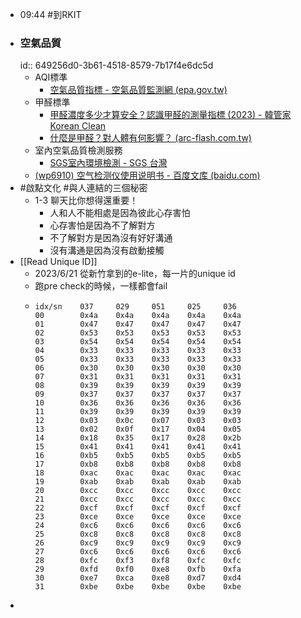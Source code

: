 - 09:44 #到RKIT
- ### 空氣品質
  id:: 649256d0-3b61-4518-8579-7b17f4e6dc5d
	- AQI標準
		- [空氣品質指標 - 空氣品質監測網 (epa.gov.tw)](https://airtw.epa.gov.tw/cht/Information/Standard/AirQualityIndicator.aspx)
	- 甲醛標準
		- [甲醛濃度多少才算安全？認識甲醛的測量指標 (2023) - 韓管家 Korean Clean](https://koreanclean.com/%e7%94%b2%e9%86%9b%e6%bf%83%e5%ba%a6%e5%a4%9a%e5%b0%91%e6%89%8d%e7%ae%97%e5%ae%89%e5%85%a8%ef%bc%9f%e8%aa%8d%e8%ad%98%e7%94%b2%e9%86%9b%e7%9a%84%e6%b8%ac%e9%87%8f%e6%8c%87%e6%a8%99/#:~:text=%E2%80%93%20%E4%B8%96%E7%95%8C%E8%A1%9B%E7%94%9F%E7%B5%84%E7%B9%94%EF%BC%88WHO%EF%BC%89%E5%BB%BA%E8%AD%B0%EF%BC%8C%E5%AE%A4%E5%85%A7%E7%94%B2%E9%86%9B%E6%BF%83%E5%BA%A6%E4%B8%8D%E6%87%89%E8%B6%85%E9%81%8E%200.08%20ppm%EF%BC%8C%E7%94%B2%E9%86%9B%E5%B0%8D%E4%BA%BA%E9%AB%94%E6%9C%89%E5%AE%B3%EF%BC%9B%20%E2%80%93%20%E6%AD%90%E7%9B%9FE0%E7%B4%9A%E7%92%B0%E4%BF%9D%E6%A8%99%E6%BA%96%EF%BC%8C%E5%AE%A4%E5%85%A7%E7%94%B2%E9%86%9B%E6%BF%83%E5%BA%A6%E4%B8%8D%E6%87%89%E8%B6%85%E9%81%8E3mg%2F100g%EF%BC%8C%E7%94%B2%E9%86%9B%E5%B0%8D%E4%BA%BA%E9%AB%94%E6%9C%89%E5%AE%B3%EF%BC%9B%20%E2%80%93,%E6%AD%90%E7%9B%9FE1%E7%B4%9A%E7%92%B0%E4%BF%9D%E6%A8%99%E6%BA%96%EF%BC%8C%E5%AE%A4%E5%85%A7%E7%94%B2%E9%86%9B%E6%BF%83%E5%BA%A6%E4%B8%8D%E6%87%89%E8%B6%85%E9%81%8E9mg%2F100g%EF%BC%8C%E7%94%B2%E9%86%9B%E5%B0%8D%E4%BA%BA%E9%AB%94%E6%9C%89%E5%AE%B3%EF%BC%9B%20%E2%80%93%20%E7%BE%8E%E5%9C%8B%E5%9C%8B%E5%AE%B6%E7%92%B0%E5%A2%83%E4%BF%9D%E8%AD%B7%E5%B1%80%EF%BC%88USEPA%EF%BC%89%E5%BB%BA%E8%AD%B0%EF%BC%8C%E5%AE%A4%E5%85%A7%E7%94%B2%E9%86%9B%E6%BF%83%E5%BA%A6%E4%B8%8D%E6%87%89%E8%B6%85%E9%81%8E%200.007%20ppm%EF%BC%8C%E8%87%B4%E7%99%8C%E6%A9%9F%E7%8E%87%E7%82%BA%E8%90%AC%E5%88%86%E4%B9%8B%E4%B8%80%EF%BC%9B%E5%AE%A4%E5%85%A7%E7%94%B2%E9%86%9B%E6%BF%83%E5%BA%A6%E4%B8%8D%E6%87%89%E8%B6%85%E9%81%8E%200.000007%20ppm%EF%BC%8C%E8%87%B4%E7%99%8C%E6%A9%9F%E7%8E%87%E7%82%BA%E5%8D%81%E8%90%AC%E5%88%86%E4%B9%8B%E4%B8%80%E3%80%82)
		- [什麼是甲醛？對人體有何影響？ (arc-flash.com.tw)](https://www.arc-flash.com.tw/share_a/detail/4)
	- 室內空氣品質檢測服務
		- [SGS室內環境檢測 - SGS 台灣](https://www.sgs.com.tw/service/page/85/2/86-environment-health-and-safety/141-indoor-air-quality-iaq-)
	- [(wp6910) 空气检测仪使用说明书 - 百度文库 (baidu.com)](https://wenku.baidu.com/view/eb914391a55177232f60ddccda38376bae1fe0e2.html?_wkts_=1688007429233)
- #啟點文化 #與人連結的三個秘密
	- 1-3 聊天比你想得還重要！
		- 人和人不能相處是因為彼此心存害怕
		- 心存害怕是因為不了解對方
		- 不了解對方是因為沒有好好溝通
		- 沒有溝通是因為沒有啟動接觸
- [[Read Unique ID]]
	- 2023/6/21 從新竹拿到的e-lite，每一片的unique id
	- 跑pre check的時候，一樣都會fail
	- ```
	  idx/sn	037		029		051		025		036
	  00		0x4a	0x4a	0x4a	0x4a	0x4a
	  01		0x47	0x47	0x47	0x47	0x47
	  02		0x53	0x53	0x53	0x53	0x53
	  03		0x54	0x54	0x54	0x54	0x54
	  04		0x33	0x33	0x33	0x33	0x33
	  05		0x33	0x33	0x33	0x33	0x33
	  06		0x30	0x30	0x30	0x30	0x30
	  07		0x31	0x31	0x31	0x31	0x31
	  08		0x39	0x39	0x39	0x39	0x39
	  09		0x37	0x37	0x37	0x37	0x37
	  10		0x36	0x36	0x36	0x36	0x36
	  11		0x39	0x39	0x39	0x39	0x39
	  12		0x03	0x0c	0x07	0x03	0x03
	  13		0x02	0x0f	0x17	0x04	0x05
	  14		0x18	0x35	0x17	0x28	0x2b
	  15		0x41	0x41	0x41	0x41	0x41
	  16		0xb5	0xb5	0xb5	0xb5	0xb5
	  17		0xb8	0xb8	0xb8	0xb8	0xb8
	  18		0xac	0xac	0xac	0xac	0xac
	  19		0xab	0xab	0xab	0xab	0xab
	  20		0xcc	0xcc	0xcc	0xcc	0xcc
	  21		0xcc	0xcc	0xcc	0xcc	0xcc
	  22		0xcf	0xcf	0xcf	0xcf	0xcf
	  23		0xce	0xce	0xce	0xce	0xce
	  24		0xc6	0xc6	0xc6	0xc6	0xc6
	  25		0xc8	0xc8	0xc8	0xc8	0xc8
	  26		0xc9	0xc9	0xc9	0xc9	0xc9
	  27		0xc6	0xc6	0xc6	0xc6	0xc6
	  28		0xfc	0xf3	0xf8	0xfc	0xfc
	  29		0xfd	0xf0	0xe8	0xfb	0xfa
	  30		0xe7	0xca	0xe8	0xd7	0xd4
	  31		0xbe	0xbe	0xbe	0xbe	0xbe
	  ```
-